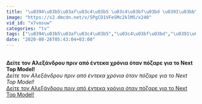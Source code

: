 ```yaml
---
title: "\u0394\u03b5\u03af\u03c4\u03b5 \u03c4\u03bf\u03bd \u0391\u03bb\u03b5\u03be\u03ac\u03bd\u03b4\u03c1\u03bf\u03c5 \u03c0\u03c1\u03b9\u03bd \u03b1\u03c0\u03cc \u03ad\u03bd\u03c4\u03b5\u03ba\u03b1 \u03c7\u03c1\u03cc\u03bd\u03b9\u03b1 \u03cc\u03c4\u03b1\u03bd \u03c0\u03cc\u03b6\u03b1\u03c1\u03b5 \u03b3\u03b9\u03b1 \u03c4\u03bf Next Top Model!"
image: "https://s2.dmcdn.net/v/SPgCO1VFeSMc2klM5/x240"
vid_id: "x7vosuw"
categories: "tv"
tags: ["\u0394\u03b5\u03af\u03c4\u03b5","\u03c4\u03bf\u03bd","\u0391\u03bb\u03b5\u03be\u03ac\u03bd\u03b4\u03c1\u03bf\u03c5"]
date: "2020-08-26T05:43:04+03:00"
---
```

<br><b>Δείτε τον Αλεξάνδρου πριν από έντεκα χρόνια όταν πόζαρε για το Next Top Model!</b><br> <i>Δείτε τον Αλεξάνδρου πριν από έντεκα χρόνια όταν πόζαρε για το Next Top Model!</i><br> <u>Δείτε τον Αλεξάνδρου πριν από έντεκα χρόνια όταν πόζαρε για το Next Top Model!</u>
